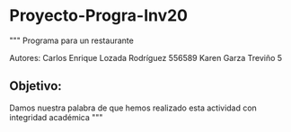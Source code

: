 # Proyecto-Progra-Inv20
"""
Programa para un restaurante

Autores:
  Carlos Enrique Lozada Rodríguez 556589
  Karen Garza Treviño             5

Objetivo:
-

Damos nuestra palabra de que hemos realizado esta actividad con integridad académica
"""
